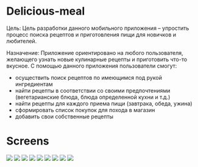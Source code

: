 # Delicious-meal
Цель:
 Цель разработки данного мобильного приложения – упростить процесс поиска рецептов и приготовления пищи для новичков и любителей.

Назначение:
 Приложение ориентировано на любого пользователя, желающего узнать новые кулинарные рецепты и приготовить что-то вкусное. С помощью данного приложения пользователи   смогут:
-	осуществить поиск рецептов по имеющимся под рукой ингредиентам
-	найти рецепты в соответствии со своими предпочтениями (вегетарианские блюда, блюда определенной кухни и т.д.)
-	найти рецепты для каждого приема пищи (завтрака, обеда, ужина)
-	сформировать список покупок для похода в магазин
-	добавить свои собственные рецепты

# Screens
<img src="https://github.com/OlgaZhelobanova/Delicious-meal/blob/main/Screenshots/Welcome.png">
<img src="https://github.com/OlgaZhelobanova/Delicious-meal/blob/main/Screenshots/Sign Up.png">
<img src="https://github.com/OlgaZhelobanova/Delicious-meal/blob/main/Screenshots/Home.png">
<img src="https://github.com/OlgaZhelobanova/Delicious-meal/blob/main/Screenshots/Breakfast.png">
<img src="https://github.com/OlgaZhelobanova/Delicious-meal/blob/main/Screenshots/Ingredients.png">
<img src="https://github.com/OlgaZhelobanova/Delicious-meal/blob/main/Screenshots/Search.png">
<img src="https://github.com/OlgaZhelobanova/Delicious-meal/blob/main/Screenshots/Shopping.png">
<img src="https://github.com/OlgaZhelobanova/Delicious-meal/blob/main/Screenshots/My profile.png">
<img src="https://github.com/OlgaZhelobanova/Delicious-meal/blob/main/Screenshots/Boiled egg.png">
